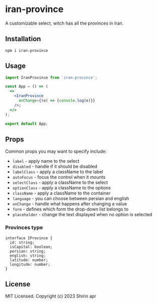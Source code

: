 # iran-province

A customizable select,
witch has all the provinces in Iran.

## Installation

```
npm i iran-province
```

## Usage

```jsx
import IranProvince from 'iran-province';

const App = () => (
  <>
    <IranProvince
      onChange={(e) => {console.log(e)}}
    />;
  </>
);

export default App;
```

## Props

Common props you may want to specify include:

- `label` - apply name to the select
- `disabled` - handle if it should be disabled
- `labelClass` - apply a className to the label
- `autoFocus` - focus the control when it mounts
- `selectClass` - apply a className to the select
- `optionClass` - apply a className to the options
- `className` - apply a className to the container
- `language` - you can choose between persian and english
- `onChange` - handle what happens after changing a value
- `form` - defines which form the drop-down list belongs to
- `placeholder` - change the text displayed when no option is selected

### Provinces type

```tsx
interface IProvince {
  id: string;
  isCapital: boolean;
  persian: string;
  english: string;
  latitude: number;
  longitude: number;
}
```
## License

MIT Licensed. Copyright (c) 2023 Shirin apr
